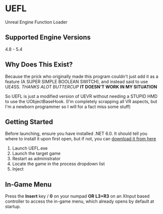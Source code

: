 # UEFL

Unreal Engine Function Loader

## Supported Engine Versions

4.8 - 5.4 

## Why Does This Exist?

Because the prick who originally made this program couldn't just add it as a feature (A SUPER SIMPLE BOOLEAN SWITCH), and instead said to use UE4SS. 
*THANKS ALOT BUTTERCUP* **IT DOESN'T WORK IN MY SITUATION**

So UEFL is just a modified version of UEVR without needing a STUPID HMD to use the UObjectBaseHook.
(I'm completely scrapping all VR aspects, but I'm a newborn programmer so I will for a fact miss some stuff)

## Getting Started

Before launching, ensure you have installed .NET 6.0. It should tell you where to install it upon first open, but if not, you can [download it from here](https://dotnet.microsoft.com/en-us/download/dotnet/6.0)

1. Launch UEFL.exe
2. Launch the target game
3. Restart as administrator
4. Locate the game in the process dropdown list
5. Inject

## In-Game Menu

Press the **Insert** key / **0** on your numpad **OR** **L3+R3** on an XInput based controller to access the in-game menu, which already opens by default at startup.


